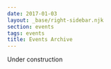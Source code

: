 ```yaml
---
date: 2017-01-03
layout: _base/right-sidebar.njk
section: events
tags: events
title: Events Archive
---
```

Under construction
